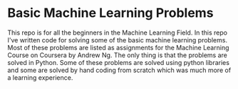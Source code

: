 # Basic Machine Learning Problems
This repo is for all the beginners in the Machine Learning Field.
In this repo I've written code for solving some of the basic machine learning problems. Most of these problems are listed as assignments for the Machine Learning Course on Coursera by Andrew Ng. The only thing is that the problems are solved in Python.
Some of these problems are solved using python libraries and some are solved by hand coding from scratch which was much more of a learning experience.
